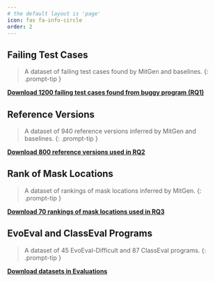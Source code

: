 ```yaml
---
# the default layout is 'page'
icon: fas fa-info-circle
order: 2
---
```



## Failing Test Cases
> A dataset of failing test cases found by MitGen and baselines.
{: .prompt-tip }

[**Download 1200 failing test cases found from buggy program (RQ1)**](https://github.com/differential-prompting/differential-prompting.github.io/blob/main/Data/Failure-inducing%20test%20cases/Failure-inducing%20test%20cases-RQ1-buggy.rar)

## Reference Versions
> A dataset of 940 reference versions inferred by MitGen and baselines.
{: .prompt-tip }

[**Download 800 reference versions used in RQ2**](https://github.com/differential-prompting/differential-prompting.github.io/blob/main/Data/Reference%20versions/Reference%20versions-RQ3-Quixbugs.rar)

## Rank of Mask Locations
> A dataset of rankings of mask locations inferred by MitGen.
{: .prompt-tip }

[**Download 70 rankings of mask locations used in RQ3**](https://github.com/differential-prompting/differential-prompting.github.io/blob/main/Data/Intentions/Intentions-RQ4-codeforces.rar)

## EvoEval and ClassEval Programs
> A dataset of 45 EvoEval-Difficult and 87 ClassEval programs.
{: .prompt-tip }

[**Download datasets in Evaluations**](https://github.com/differential-prompting/differential-prompting.github.io/blob/main/Data/Codeforces%20programs/Codeforces%20programs.rar)
